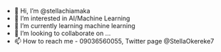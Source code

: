 - 👋 Hi, I’m @stellachiamaka
- 👀 I’m interested in AI/Machine Learning
- 🌱 I’m currently learning machine learning 
- 💞️ I’m looking to collaborate on ...
- 📫 How to reach me - 09036560055, Twitter page @StellaOkereke7


<!---
stellachiamaka/stellachiamaka is a ✨ special ✨ repository because its `README.md` (this file) appears on your GitHub profile.
You can click the Preview link to take a look at your changes.
--->
